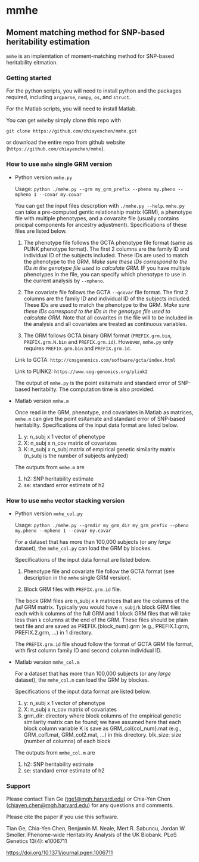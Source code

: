 # mmhe
## Moment matching method for SNP-based heritability estimation

`mmhe` is an implemtation of moment-matching method for SNP-based heritability eitmation.


### Getting started
For the python scripts, you will need to install python and the packages required, including `argparse`, `numpy`, `os`, and `struct`.

For the Matlab scripts, you will need to install Matlab.

You can get `mmhe`by simply clone this repo with 
```  
git clone https://github.com/chiayenchen/mmhe.git
```
or download the entire repo from github website (`https://github.com/chiayenchen/mmhe`).


### How to use `mmhe` single GRM version
* Python version `mmhe.py`

  Usage: `python ./mmhe.py --grm my_grm_prefix --pheno my.pheno --mpheno 1 --covar my.covar`

  You can get the input files descrption with `./mmhe.py --help`.
  `mmhe.py` can take a pre-computed gentic relationship matrix (GRM), a phenotype file with multiple phenotypes, and a covaraite file (usually contains pricipal components for ancestry adjustment). Specifications of these files are listed below.

  1. The phenotype file follows the GCTA phenotype file format (same as PLINK phenotype format). The first 2 columns are the family ID and individual ID of the subjects included. These IDs are used to match the phenotype to the GRM. _Make sure these IDs correspond to the IDs in the genotype file used to calculate GRM._ IF you have multiple phenotypes in the file, you can specify which phenotype to use in the current analysis by `--mpheno`.

  2. The covariate file follows the GCTA `--qcovar` file format. The first 2 columns are the family ID and individual ID of the subjects included. These IDs are used to match the phenotype to the GRM. _Make sure these IDs correspond to the IDs in the genotype file used to calculate GRM._ Note that all covarites in the file will to be included in the analysis and all covariates are treated as continuous variables.

  3. The GRM follows GCTA binary GRM format (`PREFIX.grm.bin`, `PREFIX.grm.N.bin` and `PREFIX.grm.id`). However, `mmhe.py` only requires `PREFIX.grm.bin` and `PREFIX.grm.id`.

    Link to GCTA: `http://cnsgenomics.com/software/gcta/index.html`

    Link to PLINK2: `https://www.cog-genomics.org/plink2`

  The output of `mmhe.py` is the point esitamate and standard error of SNP-based heritabilty. The computation time is also provided.

* Matlab version `mmhe.m`

  Once read in the GRM, phenotype, and covariates in Matlab as matrices, `mmhe.m` can give the point esitamate and standard error of SNP-based heritabilty. Specifications of the input data format are listed below.

    1. y: n_subj x 1 vector of phenotype
    2. X: n_subj x n_cov matrix of covariates
    3. K: n_subj x n_subj matrix of empirical genetic similarity matrix
    (n_subj is the number of subjects anlyzed)

  The outputs from `mmhe.m` are

    1. h2: SNP heritability estimate
    2. se: standard error estimate of h2


### How to use `mmhe` vector stacking version
* Python version `mmhe_col.py`

  Usage: `python ./mmhe.py --grmdir my_grm_dir my_grm_prefix --pheno my.pheno --mpheno 1 --covar my.covar`

  For a dataset that has more than 100,000 subjects (or any *large* dataset), the `mmhe_col.py` can load the GRM by blockes.

  Specifications of the input data format are listed below.

    1. Phenotype file and covariate file follow the GCTA format (see description in the `mmhe` single GRM version).

    2. Block GRM files with `PREFIX.grm.id` file.

    The bock GRM files are n_subj x k matrices that are the columns of the *full* GRM matrix. Typically you would have `n_subj/k` block GRM files each with k columns of the full GRM and 1 block GRM files that will take less than `k` columns at the end of the GRM. These files should be plain text file and are saved as PREFIX.{block_num}.grm (e.g., PREFIX.1.grm, PREFIX.2.grm, ...) in 1 directory.

    The `PREFIX.grm.id` file shoud follow the format of GCTA GRM file format, with first column family ID and second column individual ID.

* Matlab version `mmhe_col.m`

  For a dataset that has more than 100,000 subjects (or any *large* dataset), the `mmhe_col.m` can load the GRM by blockes.

  Specifications of the input data format are listed below.
  
    1. y: n_subj x 1 vector of phenotype
    2. X: n_subj x n_cov matrix of covariates
    3. grm_dir: directory where block columns of the empirical genetic similarity matrix can be found; we have assumed here that each block column variable K is save as GRM_col{col_num}.mat (e.g., GRM_col1.mat, GRM_col2.mat, ...) in this directory.
    blk_size: size (number of columns) of each block
  
  The outputs from `mmhe_col.m` are
    
    1. h2: SNP heritability estimate
    2. se: standard error estimate of h2
    

### Support
Please contact Tian Ge (tge1@mgh.harvard.edu) or Chia-Yen Chen (chiayen.chen@mgh.harvard.edu) for any questions and comments.

Please cite the paper if you use this software.

Tian Ge, Chia-Yen Chen, Benjamin M. Neale, Mert R. Sabuncu, Jordan W. Smoller. Phenome-wide Heritability Analysis of the UK Biobank. PLoS Genetics 13(4): e1006711

https://doi.org/10.1371/journal.pgen.1006711
